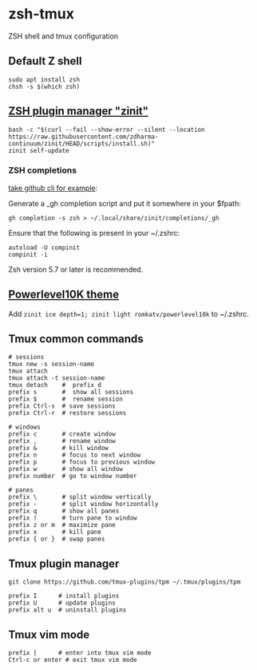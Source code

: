 # zsh-tmux
ZSH shell and tmux configuration
## Default Z shell
```
sudo apt install zsh
chsh -s $(which zsh)
```
## [ZSH plugin manager "zinit"](https://github.com/zdharma-continuum/zinit)
```
bash -c "$(curl --fail --show-error --silent --location https://raw.githubusercontent.com/zdharma-continuum/zinit/HEAD/scripts/install.sh)"
zinit self-update
```
### ZSH completions
[take github cli for example](https://cli.github.com/manual/gh_completion):  

Generate a _gh completion script and put it somewhere in your $fpath:  

```
gh completion -s zsh > ~/.local/share/zinit/completions/_gh
```
Ensure that the following is present in your ~/.zshrc:
```
autoload -U compinit
compinit -i
```
Zsh version 5.7 or later is recommended.
## [Powerlevel10K theme](https://github.com/romkatv/powerlevel10k)
Add ```zinit ice depth=1; zinit light romkatv/powerlevel10k``` to ~/.zshrc.
## Tmux common commands
```
# sessions
tmux new -s session-name
tmux attach
tmux attach -t session-name
tmux detach    #  prefix d
prefix s       #  show all sessions
prefix $       #  rename session
prefix Ctrl-s  # save sessions
prefix Ctrl-r  # restore sessions

# windows
prefix c       # create window
prefix ,       # rename window
prefix &       # kill window
prefix n       # focus to next window
prefix p       # focus to previous window
prefix w       # show all window
prefix number  # go to window number

# panes
prefix \       # split window vertically
prefix -       # split window horizontally
prefix q       # show all panes
prefix !       # turn pane to window
prefix z or m  # maximize pane
prefix x       # kill pane
prefix { or }  # swap panes
```
## Tmux plugin manager
```
git clone https://github.com/tmux-plugins/tpm ~/.tmux/plugins/tpm
```
```
prefix I      # install plugins
prefix U      # update plugins
prefix alt u  # uninstall plugins
```
## Tmux vim mode
```
prefix [      # enter into tmux vim mode
Ctrl-c or enter # exit tmux vim mode
